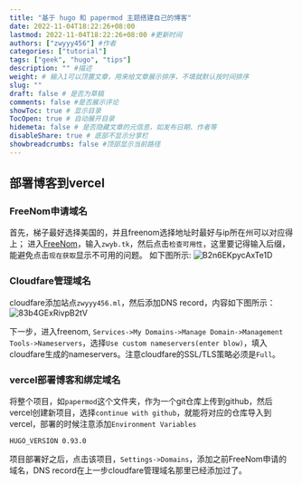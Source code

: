 ```yaml
---
title: "基于 hugo 和 papermod 主题搭建自己的博客"
date: 2022-11-04T18:22:26+08:00
lastmod: 2022-11-04T18:22:26+08:00 #更新时间
authors: ["zwyyy456"] #作者
categories: ["tutorial"]
tags: ["geek", "hugo", "tips"]
description: "" #描述
weight: # 输入1可以顶置文章，用来给文章展示排序，不填就默认按时间排序
slug: ""
draft: false # 是否为草稿
comments: false #是否展示评论
showToc: true # 显示目录
TocOpen: true # 自动展开目录
hidemeta: false # 是否隐藏文章的元信息，如发布日期、作者等
disableShare: true # 底部不显示分享栏
showbreadcrumbs: false #顶部显示当前路径
---
```


## 部署博客到vercel
### FreeNom申请域名
首先，梯子最好选择美国的，并且freenom选择地址时最好与ip所在州可以对应得上；
进入[FreeNom](https://www.freenom.com/)，输入`zwyb.tk`，然后点击`检查可用性`，这里要记得输入后缀，能避免点击`现在获取`显示不可用的问题。
如下图所示:
![B2n6EKpycAxTe1D](https://pic-upyun.zwyyy456.tech/smms/2023-12-26-065730.png)


### Cloudfare管理域名
cloudfare添加站点`zwyyy456.ml`，然后添加DNS record，内容如下图所示：
![83b4GExRivpB2tV](https://pic-upyun.zwyyy456.tech/smms/2023-12-26-065732.png)

下一步，进入freenom, `Services->My Domains->Manage Domain->Management Tools->Nameservers`，选择`Use custom nameservers(enter blow)`，填入cloudfare生成的nameservers。注意cloudfare的SSL/TLS策略必须是`Full`。

### vercel部署博客和绑定域名
将整个项目，如`papermod`这个文件夹，作为一个git仓库上传到github，然后vercel创建新项目，选择`continue with github`，就能将对应的仓库导入到vercel，部署的时候注意添加`Environment Variables`
```
HUGO_VERSION 0.93.0
```

项目部署好之后，点击该项目，`Settings->Domains`，添加之前FreeNom申请的域名，DNS record在上一步cloudfare管理域名那里已经添加过了。

